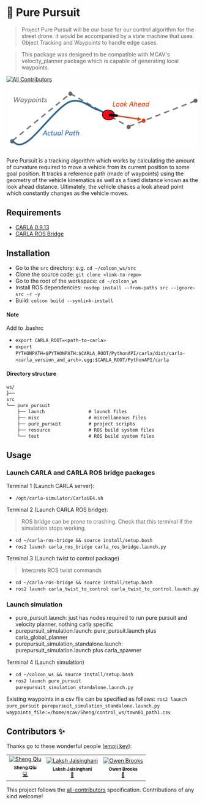 <!-- Add an appropriate emoji infornt of the project name, project name must be Heading 1 (#) -->
# 🐾️ Pure Pursuit

<!-- A very short blurb about the project -->
> Project Pure Pursuit will be our base for our control algorithm for the street drone. it would be accompanied by a state machine that uses Object Tracking and Waypoints to handle edge cases.

> This package was designed to be compatible with MCAV's velocity_planner package which is capable of generating local waypoints. 

<!-- badges, must include contributors. Tests, and others can be added if you want. -->
[![All Contributors](https://img.shields.io/badge/all_contributors-3-orange.svg?style=flat-square)](#contributors)

<!-- A screenshot or Gif of the working project -->
![](misc/PurePur.png)

Pure Pursuit is a tracking algorithm which works by calculating the amount of curvature required to move a vehicle from its current position to some goal position. It tracks a reference path (made of waypoints) using the geometry of the vehicle kinematics as well as a fixed distance known as the look ahead distance. Ultimately, the vehicle chases a look ahead point which constantly changes as the vehicle moves.

<!-- All requirements of the project should be links to where we can install them -->
<!-- pip dependencies must be added into a requirements.txt file -->
## Requirements
- [CARLA 0.9.13](https://carla.readthedocs.io/en/latest/start_quickstart/#carla-installation) 
- [CARLA ROS Bridge](https://carla.readthedocs.io/projects/ros-bridge/en/latest/ros_installation_ros2/)

<!-- Very simple installation procedure. If you can't install within 5 single line bullet points, you need to refactor your code to be  \
able to do so -->
## Installation
- Go to the `src` directory: e.g. `cd ~/colcon_ws/src`
- Clone the source code: `git clone <link-to-repo>`
- Go to the root of the workspace: `cd ~/colcon_ws`
- Install ROS dependencies: `rosdep install --from-paths src --ignore-src -r -y`
- Build: `colcon build --symlink-install`

#### Note
Add to .bashrc
- `export CARLA_ROOT=<path-to-carla>`
- `export PYTHONPATH=$PYTHONPATH:$CARLA_ROOT/PythonAPI/carla/dist/carla-<carla_version_and_arch>.egg:$CARLA_ROOT/PythonAPI/carla`

<!-- Directory structure gives a brief on what folders contain what. -->
#### Directory structure
```
ws/                                                     
├── 
src
└── pure_pursuit
    ├── launch                # launch files
    ├── misc                  # miscellaneous files
    ├── pure_pursuit          # project scripts
    ├── resource              # ROS build system files
    └── test                  # ROS build system files
```

## Usage
<!-- 
 Usage instructions must be concise. Any export statements must be added to .bashrc (add steps in either requirements or installation).

It should follow the structure mentioned below:
Terminal # (What are we doing):
- `shell code`
-->

### Launch CARLA and CARLA ROS bridge packages
Terminal 1 (Launch CARLA server):
- `/opt/carla-simulator/CarlaUE4.sh`

Terminal 2 (Launch CARLA ROS bridge):
> ROS bridge can be prone to crashing. Check that this terminal if the simulation stops working.
- `cd ~/carla-ros-bridge && source install/setup.bash`
- `ros2 launch carla_ros_bridge carla_ros_bridge.launch.py`

Terminal 3 (Launch twist to control package)
> Interprets ROS twist commands
- `cd ~/carla-ros-bridge && source install/setup.bash`
- `ros2 launch carla_twist_to_control carla_twist_to_control.launch.py`

### Launch simulation
- pure_pursuit.launch: just has nodes required to run pure pursuit and velocity planner, nothing carla specific
- purepursuit_simulation.launch: pure_pursuit.launch plus carla_global_planner
- purepursuit_simulation_standalone.launch: purepursuit_simulation.launch plus carla_spawner

Terminal 4 (Launch simulation)
- `cd ~/colcon_ws && source install/setup.bash`
- `ros2 launch pure_pursuit purepursuit_simulation_standalone.launch.py`
    
Existing waypoints in a csv file can be specified as follows:
    ```ros2 launch pure_pursuit purepursuit_simulation_standalone.launch.py waypoints_file:=/home/mcav/Sheng/control_ws/town01_path1.csv```
    
## Contributors ✨

Thanks go to these wonderful people ([emoji key](https://allcontributors.org/docs/en/emoji-key)):

<!-- ALL-CONTRIBUTORS-LIST:START - Do not remove or modify this section -->
<!-- prettier-ignore -->
<table>
  <tr>
    <td align="center"><a href="https://github.com/sqiu0004"><img src="https://avatars.githubusercontent.com/u/49756390?s=400&v=4" width="100px;" alt="Sheng Qiu"/><br /><sub><b>Sheng Qiu</b></sub></a><br /><a href="https://github.com/Monash-Connected-Autonomous-Vehicle/pure_pursuit/commits?author=sqiu0004" title="Code">💻</a></td>
    <td align="center"><a href="https://github.com/lakshjaisinghani"><img src="https://avatars3.githubusercontent.com/u/45281017?v=4" width="100px;" alt="Laksh Jaisinghani"/><br /><sub><b>Laksh Jaisinghani</b></sub></a><br /><a href="https://github.com/Monash-Connected-Autonomous-Vehicle/pure_pursuit/commits?author=lakshjaisinghani" title="Code">🐛️</a></td>
    <td align="center"><a href="https://github.com/owenbrooks"><img src="https://avatars.githubusercontent.com/u/7232997?v=4" width="100px;" alt="Owen Brooks"/><br /><sub><b>Owen Brooks</b></sub></a><br /><a href="https://github.com/Monash-Connected-Autonomous-Vehicle/pure_pursuit/commits?author=owenbrooks" title="Code">🐛️</a></td>
  </tr>
</table>

<!-- ALL-CONTRIBUTORS-LIST:END -->

This project follows the [all-contributors](https://github.com/all-contributors/all-contributors) specification. Contributions of any kind welcome!


